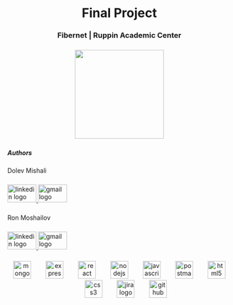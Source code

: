 <h1 align="center">Final Project</h1>

###

<h3 align="center">Fibernet | Ruppin Academic Center</h3>

###

<div align="center">
  <img height="200" src="https://media.giphy.com/media/l46Cy1rHbQ92uuLXa/giphy.gif?cid=790b7611qczojrg8x9t99vnqw7jru5byu1amqfz0p4p4k8wa&ep=v1_gifs_search&rid=giphy.gif&ct=g"  />
</div>

###

<h5 align="left">Authors</h5>

###

<p align="left">Dolev Mishali</p>

###

<div align="left">
  <a href="https://www.linkedin.com/in/dolevmishali343/" target="_blank">
    <img src="https://raw.githubusercontent.com/maurodesouza/profile-readme-generator/master/src/assets/icons/social/linkedin/default.svg" width="65" height="40" alt="linkedin logo"  />
  </a>
  <a href="https://mail.google.com/mail/u/0/#inbox?compose=DmwnWsCPcknLtBGbSpJQxsqSwXXwBvMfJkmNxhRLTtnVRLWCTfrnZdPGfBFmTShczBVrtPlVsjTG" target="_blank">
    <img src="https://raw.githubusercontent.com/maurodesouza/profile-readme-generator/master/src/assets/icons/social/gmail/default.svg" width="65" height="40" alt="gmail logo"  />
  </a>
</div>

###

<p align="left">Ron Moshailov</p>

###

<div align="left">
  <a href="https://www.linkedin.com/in/ron-moshailov-614753293/" target="_blank">
    <img src="https://raw.githubusercontent.com/maurodesouza/profile-readme-generator/master/src/assets/icons/social/linkedin/default.svg" width="65" height="40" alt="linkedin logo"  />
  </a>
  <a href="https://mail.google.com/mail/u/0/#inbox?compose=CllgCKCJFGNCkvrMmrVTDQKXpVBLlzddLTRkDsmQzmmwKvqwhlGkxCvcZhCWhBmTdfLXHtfmvCL" target="_blank">
    <img src="https://raw.githubusercontent.com/maurodesouza/profile-readme-generator/master/src/assets/icons/social/gmail/default.svg" width="65" height="40" alt="gmail logo"  />
  </a>
</div>

###

<div align="center">
  <img src="https://cdn.jsdelivr.net/gh/devicons/devicon/icons/mongodb/mongodb-original.svg" height="40" alt="mongodb logo"  />
  <img width="25" />
  <img src="https://cdn.jsdelivr.net/gh/devicons/devicon/icons/express/express-original.svg" height="40" alt="express logo"  />
  <img width="25" />
  <img src="https://cdn.jsdelivr.net/gh/devicons/devicon/icons/react/react-original.svg" height="40" alt="react logo"  />
  <img width="25" />
  <img src="https://cdn.jsdelivr.net/gh/devicons/devicon/icons/nodejs/nodejs-original.svg" height="40" alt="nodejs logo"  />
  <img width="25" />
  <img src="https://cdn.jsdelivr.net/gh/devicons/devicon/icons/javascript/javascript-original.svg" height="40" alt="javascript logo"  />
  <img width="25" />
  <img src="https://www.vectorlogo.zone/logos/getpostman/getpostman-icon.svg" alt="postman" width="40" height="40"/>
  <img width="25" />
  <img src="https://cdn.jsdelivr.net/gh/devicons/devicon/icons/html5/html5-original.svg" height="40" alt="html5 logo"  />
  <img width="25" />
  <img src="https://cdn.jsdelivr.net/gh/devicons/devicon/icons/css3/css3-original.svg" height="40" alt="css3 logo"  />
  <img width="25" />
  <img src="https://cdn.jsdelivr.net/gh/devicons/devicon/icons/jira/jira-original.svg" height="40" alt="jira logo"  />
  <img width="25" />
  <img src="https://cdn.jsdelivr.net/gh/devicons/devicon/icons/github/github-original.svg" height="40" alt="github logo"  />
</div>

###
